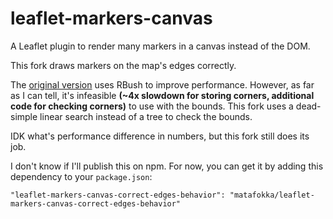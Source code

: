 # leaflet-markers-canvas

A Leaflet plugin to render many markers in a canvas instead of the DOM.

This fork draws markers on the map's edges correctly.

The [original version](https://github.com/francoisromain/leaflet-markers-canvas) uses RBush to improve performance. However, as far as I can tell, it's infeasible **(~4x slowdown for storing corners, additional code for checking corners)** to use with the bounds. This fork uses a dead-simple linear search instead of a tree to check the bounds.

IDK what's performance difference in numbers, but this fork still does its job.

I don't know if I'll publish this on npm. For now, you can get it by adding this dependency to your `package.json`:

```
"leaflet-markers-canvas-correct-edges-behavior": "matafokka/leaflet-markers-canvas-correct-edges-behavior"
```
